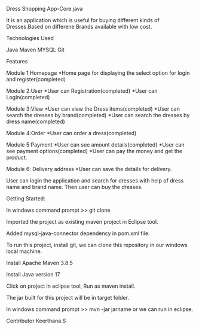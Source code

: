 Dress Shopping App-Core java
   
It is an application which is useful for buying different kinds of Dresses.Based on differene Brands available with low cost.

Technologies Used

Java
Maven
MYSQL
Git

Features

 Module 1:Homepage
       *Home page for displaying the select option for login and register(completed)

 Module 2:User
      *User can Registration(completed)
       *User can Login(completed)

 Module 3:View
      *User can view the Dress items(completed)
      *User can search the dresses by brand(completed)
      *User can search the dresses by dress name(completed)

 Module 4:Order
     *User can order a dress(completed)

 Module 5:Payment
      *User can see amount details(completed)
      *User can see payment options(completed)
      *User can pay the money and get the product.

Module 6: Delivery address
        *User can save the details for delivery.
   
 User can login the application and search for dresses with help of dress name and brand name. Then user can  buy the dresses.

Getting Started:

In windows command prompt >> git clone

Imported the project as existing maven project in Eclipse tool.

Added mysql-java-connector dependency in pom.xml file.

To run this project, install git, we can clone this repository in our windows local machine.

Install Apache Maven 3.8.5

Install Java version 17

Click on project in eclipse tool, Run as maven install.

The jar built for this project will be in target folder.

In windows command prompt >> mvn -jar jarname or we can run in eclipse.

Contributor Keerthana.S

